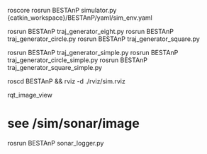 roscore
rosrun BESTAnP simulator.py
{catkin_workspace}/BESTAnP/yaml/sim_env.yaml

rosrun BESTAnP traj_generator_eight.py 
rosrun BESTAnP traj_generator_circle.py 
rosrun BESTAnP traj_generator_square.py 

rosrun BESTAnP traj_generator_simple.py 
rosrun BESTAnP traj_generator_circle_simple.py 
rosrun BESTAnP traj_generator_square_simple.py 

roscd BESTAnP && rviz -d ./rviz/sim.rviz 

rqt_image_view
# see /sim/sonar/image

rosrun BESTAnP sonar_logger.py 
